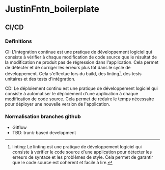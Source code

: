 # JustinFntn_boilerplate

## CI/CD

### Definitions

CI: L'integration continue est une pratique de développement logiciel qui consiste à vérifier à chaque modification de code source que le résultat de la modification ne produit pas de régression dans l'application. Cela permet de détecter et de corriger les erreurs plus tôt dans le cycle de développement. Cela s'effectue lors du build, des linting[^1], des tests unitaires et des tests d'intégration.

[^1]: linting: Le linting est une pratique de développement logiciel qui consiste à vérifier le code source d'une application pour détecter les erreurs de syntaxe et les problèmes de style. Cela permet de garantir que le code source est cohérent et facile à lire.

CD: Le déploiement continu est une pratique de développement logiciel qui consiste à automatiser le déploiement d'une application à chaque modification de code source. Cela permet de réduire le temps nécessaire pour déployer une nouvelle version de l'application.

### Normalisation branches github

- Gitflow
- TBD: trunk-based development
